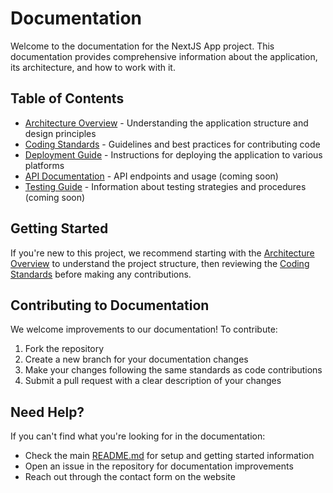 # Documentation

Welcome to the documentation for the NextJS App project. This documentation provides comprehensive information about the application, its architecture, and how to work with it.

## Table of Contents

- [Architecture Overview](./architecture.md) - Understanding the application structure and design principles
- [Coding Standards](./coding-standards.md) - Guidelines and best practices for contributing code
- [Deployment Guide](./deployment.md) - Instructions for deploying the application to various platforms
- [API Documentation](./api.md) - API endpoints and usage (coming soon)
- [Testing Guide](./testing.md) - Information about testing strategies and procedures (coming soon)

## Getting Started

If you're new to this project, we recommend starting with the [Architecture Overview](./architecture.md) to understand the project structure, then reviewing the [Coding Standards](./coding-standards.md) before making any contributions.

## Contributing to Documentation

We welcome improvements to our documentation! To contribute:

1. Fork the repository
2. Create a new branch for your documentation changes
3. Make your changes following the same standards as code contributions
4. Submit a pull request with a clear description of your changes

## Need Help?

If you can't find what you're looking for in the documentation:

- Check the main [README.md](../README.md) for setup and getting started information
- Open an issue in the repository for documentation improvements
- Reach out through the contact form on the website
